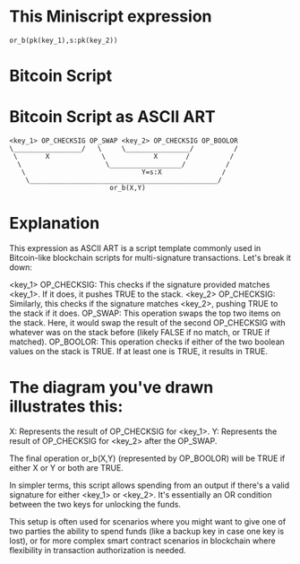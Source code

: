 

# This Miniscript expression
```
or_b(pk(key_1),s:pk(key_2))
```

# Bitcoin Script



# Bitcoin Script as ASCII ART
```
<key_1> OP_CHECKSIG OP_SWAP <key_2> OP_CHECKSIG OP_BOOLOR
\_________________/   \     \________________/          /
 \       X             \            X       /          /
  \                     \__________________/          /
   \                             Y=s:X               /
    \_______________________________________________/
                         or_b(X,Y)
```

# Explanation

This expression as ASCII ART is a script template commonly used in Bitcoin-like blockchain scripts for multi-signature transactions. Let's break it down:

<key_1> OP_CHECKSIG: This checks if the signature provided matches <key_1>. If it does, it pushes TRUE to the stack.
<key_2> OP_CHECKSIG: Similarly, this checks if the signature matches <key_2>, pushing TRUE to the stack if it does.
OP_SWAP: This operation swaps the top two items on the stack. Here, it would swap the result of the second OP_CHECKSIG with whatever was on the stack before (likely FALSE if no match, or TRUE if matched).
OP_BOOLOR: This operation checks if either of the two boolean values on the stack is TRUE. If at least one is TRUE, it results in TRUE.

# The diagram you've drawn illustrates this:

X: Represents the result of OP_CHECKSIG for <key_1>.
Y: Represents the result of OP_CHECKSIG for <key_2> after the OP_SWAP.

The final operation or_b(X,Y) (represented by OP_BOOLOR) will be TRUE if either X or Y or both are TRUE. 

In simpler terms, this script allows spending from an output if there's a valid signature for either <key_1> or <key_2>. It's essentially an OR condition between the two keys for unlocking the funds.

This setup is often used for scenarios where you might want to give one of two parties the ability to spend funds (like a backup key in case one key is lost), or for more complex smart contract scenarios in blockchain where flexibility in transaction authorization is needed.